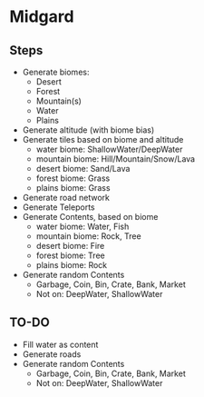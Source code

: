 # Midgard

## Steps

- Generate biomes: 
  - Desert
  - Forest
  - Mountain(s)
  - Water
  - Plains
- Generate altitude (with biome bias)
- Generate tiles based on biome and altitude
  - water biome: ShallowWater/DeepWater 
  - mountain biome: Hill/Mountain/Snow/Lava
  - desert biome: Sand/Lava
  - forest biome: Grass
  - plains biome: Grass
- Generate road network
- Generate Teleports
- Generate Contents, based on biome
  - water biome: Water, Fish
  - mountain biome: Rock, Tree
  - desert biome: Fire
  - forest biome: Tree
  - plains biome: Rock
- Generate random Contents
  - Garbage, Coin, Bin, Crate, Bank, Market
  - Not on: DeepWater, ShallowWater


## TO-DO

- Fill water as content
- Generate roads
- Generate random Contents
  - Garbage, Coin, Bin, Crate, Bank, Market
  - Not on: DeepWater, ShallowWater
